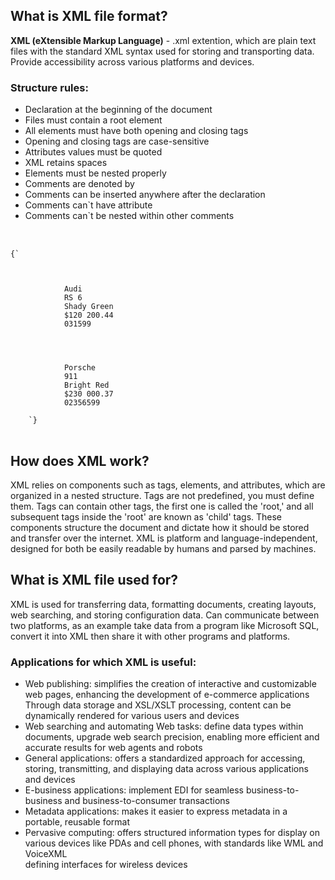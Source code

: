 ## What is XML file format?

**XML (eXtensible Markup Language)** - .xml extention, which are plain text files with the standard XML syntax used for storing and transporting data. Provide accessibility across various platforms and devices.

### Structure rules:

-   Declaration at the beginning of the document
-   Files must contain a root element
-   All elements must have both opening and closing tags
-   Opening and closing tags are case-sensitive
-   Attributes values must be quoted
-   XML retains spaces
-   Elements must be nested properly
-   Comments are denoted by <!-- -->
-   Comments can be inserted anywhere after the declaration
-   Comments can`t have attribute
-   Comments can`t be nested within other comments

<pre>


<code class="language-xml hljs">{`<?xml version="1.0" encoding="UTF-8"?> <!--Information about XML, declaration-->

    <Catalog>
        <Car>
            <Brand>Audi</Brand>
            <Model>RS 6</Model>
            <Color>Shady Green</Color>
            <Price sale="true">$120 200.44</Price> <!--Descriptors names="values" called attributes-->
            <BodyNumber>031599</BodyNumber>
        </Car>

        <!--Values inside tags is a content-->
        <Car>
            <Brand>Porsche</Brand>
            <Model>911</Model>
            <Color>Bright Red</Color>
            <Price>$230 000.37</Price>
            <BodyNumber>02356599</BodyNumber>
        </Car>
    </Catalog>`}
</code>
</pre>

## How does XML work?

XML relies on components such as tags, elements, and attributes, which are organized in a nested structure. Tags are not predefined, you must define them. Tags can contain other tags, the first one is called the 'root,' and all subsequent tags inside the 'root' are known as 'child' tags. These components structure the document and dictate how it should be stored and
transfer over the internet. XML is platform and language-independent, designed for both be easily readable by humans and parsed by machines.

## What is XML file used for?

XML is used for transferring data, formatting documents, creating layouts, web searching, and storing configuration data. Can communicate between two platforms,
as an example take data from a program like Microsoft SQL, convert it into XML then share it with other programs and platforms.

### Applications for which XML is useful:

-   Web publishing: simplifies the creation of interactive and customizable web pages, enhancing the development of e-commerce applications
    Through data storage and XSL/XSLT processing, content can be dynamically rendered for various users and devices
-   Web searching and automating Web tasks: define data types within documents, upgrade web search precision, enabling more efficient and accurate results for web agents and robots
-   General applications: offers a standardized approach for accessing, storing, transmitting, and displaying data across various applications and devices
-   E-business applications: implement EDI for seamless business-to-business and business-to-consumer transactions
-   Metadata applications: makes it easier to express metadata in a portable, reusable format
-   Pervasive computing: offers structured information types for display on various devices like PDAs and cell phones, with standards like WML and VoiceXML  
    defining interfaces for wireless devices
